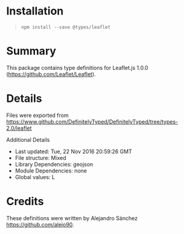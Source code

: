 # Installation
> `npm install --save @types/leaflet`

# Summary
This package contains type definitions for Leaflet.js 1.0.0 (https://github.com/Leaflet/Leaflet).

# Details
Files were exported from https://www.github.com/DefinitelyTyped/DefinitelyTyped/tree/types-2.0/leaflet

Additional Details
 * Last updated: Tue, 22 Nov 2016 20:59:26 GMT
 * File structure: Mixed
 * Library Dependencies: geojson
 * Module Dependencies: none
 * Global values: L

# Credits
These definitions were written by Alejandro Sánchez <https://github.com/alejo90>.
